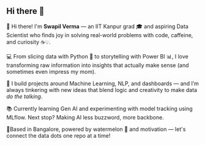 ## Hi there 👋


👋 Hi there! I'm **Swapil Verma** — an IIT Kanpur grad 🎓 and aspiring Data Scientist who finds joy in solving real-world problems with code, caffeine, and curiosity ☕💡.

💻 From slicing data with Python 🐍 to storytelling with Power BI 📊, I love transforming raw information into insights that actually make sense (and sometimes even impress my mom).

🚀 I build projects around Machine Learning, NLP, and dashboards — and I’m always tinkering with new ideas that blend logic and creativity to make data *do the talking*.

📚 Currently learning Gen AI and experimenting with model tracking using MLflow. Next stop? Making AI less buzzword, more backbone.

📍Based in Bangalore, powered by watermelon 🍉 and motivation — let's connect the data dots one repo at a time!


<!--
**swapilverma/swapilverma** is a ✨ _special_ ✨ repository because its `README.md` (this file) appears on your GitHub profile.

Here are some ideas to get you started:

- 🔭 I’m currently working on ...
- 🌱 I’m currently learning ...
- 👯 I’m looking to collaborate on ...
- 🤔 I’m looking for help with ...
- 💬 Ask me about ...
- 📫 How to reach me: ...
- 😄 Pronouns: ...
- ⚡ Fun fact: ...
-->
